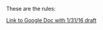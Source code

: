 These are the rules:

[Link to Google Doc with 1/31/16 draft](https://drive.google.com/open?id=1BXuaw-8xTEECeW6MgCo1kUjxRN0g8q_xPKHeIhksISU)
